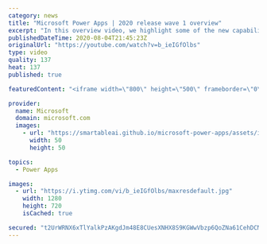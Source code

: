 ```yaml
---
category: news
title: "Microsoft Power Apps | 2020 release wave 1 overview"
excerpt: "In this overview video, we highlight some of the new capabilities included in the latest update to Microsoft Power Apps.      Here are the capabilities covered:     UI enhancements       • Save is always visible       • Chart formatting  Grid user experience enhancements       • Conditional search  "
publishedDateTime: 2020-08-04T21:45:23Z
originalUrl: "https://youtube.com/watch?v=b_ieIGfOlbs"
type: video
quality: 137
heat: 137
published: true

featuredContent: "<iframe width=\"800\" height=\"500\" frameborder=\"0\" src=\"https://www.youtube.com/embed/b_ieIGfOlbs\" allow=\"accelerometer; autoplay; encrypted-media; gyroscope; picture-in-picture\" allowfullscreen></iframe>"

provider:
  name: Microsoft
  domain: microsoft.com
  images:
    - url: "https://smartableai.github.io/microsoft-power-apps/assets/images/organizations/microsoft.com-50x50.jpg"
      width: 50
      height: 50

topics:
  - Power Apps

images:
  - url: "https://i.ytimg.com/vi/b_ieIGfOlbs/maxresdefault.jpg"
    width: 1280
    height: 720
    isCached: true

secured: "t2UrWRNX6xTlYalkPzAKgdJm48E8CUesXNHX8S9KGWwVbzp6QoZNa61CehDCMQRaKa7zaQit/7BwleHmVX8PcBj76ag9YW7m+Sx7bIPejvLPkB/57SZkIda6ivso/H/R2AOXcCAP7i84TOG4OaVB1QIZ/2j/DBjgSDwJNIM2EBTfsBqjF106ez0hWOFSrfIFGd7NgYboiU6YWmP2R5E2n0171k2wFMI2iuIObdp+zuXje0AzPkrK2tPoceUwA5iKho2UahH9sqsTQObEAufI4G3Yu4ymLEMe5Rcw0noA8pe+M5/HpCcKr1sTpbITwcGLCuk0HftFPyFwdR2djfjkdwf3nv3iZE7jV1mJtM5OWrREMjr3Fi/QUC1Sq+L3WOK4SOcEXOCdpiOfZJ8dpza+HsKY6uGel12UU/cFFy5mf5aLlkVN+WvYSOWRnY8MfFk+;jY3P9siyy0mlq6A3DpuiBg=="
---
```


